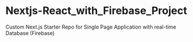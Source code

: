 # Nextjs-React_with_Firebase_Project

Custom Next.js Starter Repo for Single Page Application with real-time Database (Firebase)

